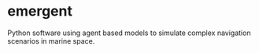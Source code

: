 # emergent

Python software using agent based models to simulate complex navigation scenarios in marine space.  
